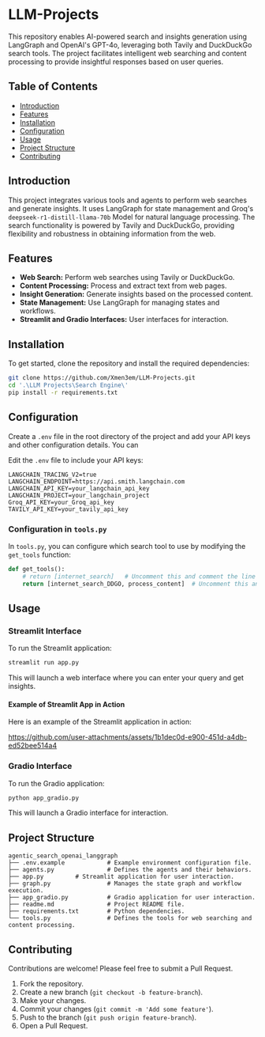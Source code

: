 # LLM-Projects
This repository enables AI-powered search and insights generation using LangGraph and OpenAI's GPT-4o, leveraging both Tavily and DuckDuckGo search tools. The project facilitates intelligent web searching and content processing to provide insightful responses based on user queries.

## Table of Contents
- [Introduction](#introduction)
- [Features](#features)
- [Installation](#installation)
- [Configuration](#configuration)
- [Usage](#usage)
- [Project Structure](#project-structure)
- [Contributing](#contributing)

## Introduction
This project integrates various tools and agents to perform web searches and generate insights. It uses LangGraph for state management and Groq's `deepseek-r1-distill-llama-70b` Model for natural language processing. The search functionality is powered by Tavily and DuckDuckGo, providing flexibility and robustness in obtaining information from the web.

## Features
- **Web Search:** Perform web searches using Tavily or DuckDuckGo.
- **Content Processing:** Process and extract text from web pages.
- **Insight Generation:** Generate insights based on the processed content.
- **State Management:** Use LangGraph for managing states and workflows.
- **Streamlit and Gradio Interfaces:** User interfaces for interaction.

## Installation
To get started, clone the repository and install the required dependencies:
```bash
git clone https://github.com/Xmen3em/LLM-Projects.git
cd '.\LLM Projects\Search Engine\'
pip install -r requirements.txt
```

## Configuration
Create a `.env` file in the root directory of the project and add your API keys and other configuration details. You can 

Edit the `.env` file to include your API keys:
```plaintext
LANGCHAIN_TRACING_V2=true
LANGCHAIN_ENDPOINT=https://api.smith.langchain.com
LANGCHAIN_API_KEY=your_langchain_api_key
LANGCHAIN_PROJECT=your_langchain_project
Groq_API_KEY=your_Groq_api_key
TAVILY_API_KEY=your_tavily_api_key
```

### Configuration in `tools.py`

In `tools.py`, you can configure which search tool to use by modifying the `get_tools` function:

```python
def get_tools():
    # return [internet_search]   # Uncomment this and comment the line below to use Tavily instead of DuckDuckGo Search.
    return [internet_search_DDGO, process_content]  # Uncomment this and comment the line above to use DuckDuckGo Search instead of Tavily.
```

## Usage

### Streamlit Interface
To run the Streamlit application:
```bash
streamlit run app.py
```
This will launch a web interface where you can enter your query and get insights.

#### Example of Streamlit App in Action

Here is an example of the Streamlit application in action:

https://github.com/user-attachments/assets/1b1dec0d-e900-451d-a4db-ed52bee514a4


### Gradio Interface
To run the Gradio application:
```bash
python app_gradio.py
```
This will launch a Gradio interface for interaction.

## Project Structure
```
agentic_search_openai_langgraph
├── .env.example            # Example environment configuration file.
├── agents.py               # Defines the agents and their behaviors.
├── app.py         # Streamlit application for user interaction.
├── graph.py                # Manages the state graph and workflow execution.
├── app_gradio.py           # Gradio application for user interaction.
├── readme.md               # Project README file.
├── requirements.txt        # Python dependencies.
└── tools.py                # Defines the tools for web searching and content processing.
```

## Contributing
Contributions are welcome! Please feel free to submit a Pull Request.

1. Fork the repository.
2. Create a new branch (`git checkout -b feature-branch`).
3. Make your changes.
4. Commit your changes (`git commit -m 'Add some feature'`).
5. Push to the branch (`git push origin feature-branch`).
6. Open a Pull Request.
